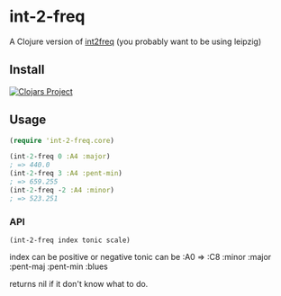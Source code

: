 # int-2-freq

A Clojure version of [int2freq](https://www.npmjs.com/package/int2freq) (you probably want to be using leipzig)

## Install

[![Clojars Project](http://clojars.org/org.clojars.coledubs/int-2-freq/latest-version.svg)](http://clojars.org/org.clojars.coledubs/int-2-freq)

## Usage

```clojure
(require 'int-2-freq.core)

(int-2-freq 0 :A4 :major)
; => 440.0
(int-2-freq 3 :A4 :pent-min)
; => 659.255
(int-2-freq -2 :A4 :minor)
; => 523.251
```

### API
`(int-2-freq index tonic scale)`

index can be positive or negative
tonic can be :A0 => :C8
:minor :major :pent-maj :pent-min :blues

returns nil if it don't know what to do.
